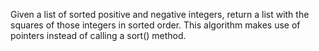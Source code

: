 Given a list of sorted positive and negative integers, return a list with the squares of those integers in
sorted order. This algorithm makes use of pointers instead of calling a sort() method.
